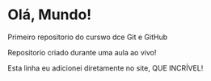 # Olá, Mundo!
 Primeiro repositorio do curswo dce Git e GitHub
 
 Repositorio criado durante uma aula ao vivo!
 
Esta linha  eu adicionei diretamente no site, QUE INCRÍVEL!


